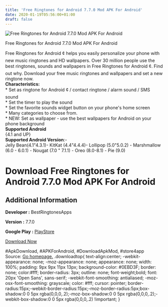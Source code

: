 ```yaml
---
title: 'Free Ringtones for Android 7.7.0 Mod APK For Android'
date: 2020-01-19T05:56:00+01:00
draft: false
---
```


![Free Ringtones for Android 7.7.0 Mod APK For Android](https://i2.wp.com/apkhome.net/wp-content/uploads/2020/01/Free-Ringtones-for-Android-7.7.0-Mod.png "Free Ringtones for Android 7.7.0 Mod APK For Android")

  

Free Ringtones for Android 7.7.0 Mod APK For Android

Free Ringtones for Android ¢ helps you easily personalize your phone with new music ringtones and HD wallpapers. Over 30 million people use the best ringtones, sounds and wallpapers in Free Ringtones for Android ¢. Find out why. Download your free music ringtones and wallpapers and set a new ringtone now.  
**Characteristics:**  
\* Set as ringtone for Android ¢ / contact ringtone / alarm sound / SMS sound  
\* Set the timer to play the sound  
\* Set the favorite sounds widget button on your phone's home screen  
\* Many categories to choose from.  
\* NEW: Set as wallpaper - use the best wallpapers for Android on your phone background  
**Supported Android**  
{4.1 and UP}  
**Supported Android Version**:-  
Jelly Bean(4.1"4.3.1)- KitKat (4.4"4.4.4)- Lollipop (5.0"5.0.2) - Marshmallow (6.0 - 6.0.1) - Nougat (7.0 " 7.1.1) - Oreo (8.0-8.1) - Pie (9.0)

Download Free Ringtones for Android 7.7.0 Mod APK For Android
=============================================================

Additional Information
----------------------

**Developer :** BestRingtonesApps

**Version :** 7.7.0

**Google Play :** [PlayStore](https://play.google.com/store/apps/details?id=com.bestringtonesapps.freeringtonesforandroid)

  

[Download Now](https://store4app.co/post/free-ringtones-for-android-7-7-0-mod-apk-for-android_1579330701)

  
#ApkDownload, #APKForAndroid, #DownloadApkMod, #store4app  
Source: [Go homepage.](https://store4app.co/post/free-ringtones-for-android-7-7-0-mod-apk-for-android_1579330701) .downloadtop{ text-align:center; -webkit-appearance: none; -moz-appearance: none; appearance: none; width: 100%; padding: 9px 9px 11px 13px; background-color: #0EBD3F; border: none; color:#fff; border-radius: 3px; outline: none; font-weight;bold; font: 20px 'Open Sans', sans-serif; -webkit-font-smoothing: antialiased; -moz-osx-font-smoothing: grayscale; color: #fff; cursor: pointer; border-radius:15px;-webkit-border-radius:15px;-moz-border-radius:5px;box-shadow:0 0 5px rgba(0,0,0,.2);-moz-box-shadow:0 0 5px rgba(0,0,0,.2);-webkit-box-shadow:0 0 5px rgba(0,0,0,.2) !important; }